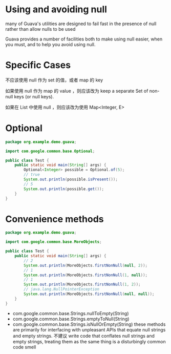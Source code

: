 # Using and avoiding null
many of Guava's utilities are designed to fail fast in the presence of null rather than allow nulls to be used


Guava provides a number of facilities both to make using null easier, when you must, and to help you avoid using null.


# Specific Cases
不应该使用 null 作为 set 的值，或者 map 的 key


如果使用 null 作为 map 的 value ，则应该改为 keep a separate Set of non-null keys (or null keys).


如果在 List 中使用 null ，则应该改为使用 Map<Integer, E>


# Optional
```java
package org.example.demo.guava;

import com.google.common.base.Optional;

public class Test {
    public static void main(String[] args) {
        Optional<Integer> possible = Optional.of(5);
        // true
        System.out.println(possible.isPresent());
        // 5
        System.out.println(possible.get());
    }
}
```


# Convenience methods
```java
package org.example.demo.guava;

import com.google.common.base.MoreObjects;

public class Test {
    public static void main(String[] args) {
        // 2
        System.out.println(MoreObjects.firstNonNull(null, 2));
        // 1
        System.out.println(MoreObjects.firstNonNull(1, null));
        // 1
        System.out.println(MoreObjects.firstNonNull(1, 2));
        // java.lang.NullPointerException
        System.out.println(MoreObjects.firstNonNull(null, null));
    }
}
```


- com.google.common.base.Strings.nullToEmpty(String)
- com.google.common.base.Strings.emptyToNull(String)
- com.google.common.base.Strings.isNullOrEmpty(String)
these methods are primarily for interfacing with unpleasant APIs that equate null strings and empty strings. 不建议 write code that conflates null strings and empty strings, treating them as the same thing is a disturbingly common code smell

